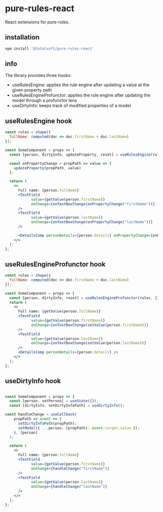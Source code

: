 # pure-rules-react
React extensions for pure-rules.


## installation
```javascript
npm install '@totalsoft/pure-rules-react'
```

## info
The library provides three hooks:
 - useRulesEngine: applies the rule engine after updating a value at the given property path
 - useRulesEngineProfunctor: applies the rule engine after updating the model through a profunctor lens 
 - useDirtyInfo: keeps track of modified properties of a model


## useRulesEngine hook
```jsx
const rules = shape({
  fullName: computed(doc => doc.firstName + doc.lastName)
});

const SomeComponent = props => {
  const [person, dirtyInfo, updateProperty, reset] = useRulesEngine(rules, {});

  const onPropertyChange = propPath => value => {
    updateProperty(propPath, value)
  };

  return (
    <>
      Full name: {person.fullName}
      <TextField
            value={getValue(person.firstName)}
            onChange={onTextBoxChange(onPropertyChange("firstName"))}
      />
      <TextField
            value={getValue(person.lastName)}
            onChange={onTextBoxChange(onPropertyChange("lastName"))}
      />

      <DetailsComp personDetails={person.details} onPropertyChange={onPropertyChange} />
    </>
  );
};
```

## useRulesEngineProfunctor hook
```jsx
const rules = shape({
  fullName: computed(doc => doc.firstName + doc.lastName)
});

const SomeComponent = props => {
  const [person, dirtyInfo, reset] = useRulesEngineProfunctor(rules, {});
  return (
    <>
      Full name: {getValue(person.fullName)}
      <TextField
            value={getValue(person.firstName)}
            onChange={onTextBoxChange(setValue(person.firstName))}
      />
      <TextField
            value={getValue(person.lastName)}
            onChange={onTextBoxChange(setValue(person.lastName))}
      />
      <DetailsComp personDetails={person.details} />
    </>
  );
};
```

## useDirtyInfo hook
```jsx

const SomeComponent = props => {
  const [person, setPerson] = useState({});
  const [dirtyInfo, setDirtyInfoPath] = useDirtyInfo();

const handleChange = useCallback(
    propPath => event => {
      setDirtyInfoPath(propPath);
      setModel({ ...person, [propPath]: event.target.value });
    }, [person]
  );

  return (
    <>
      Full name: {person.fullName}
      <TextField
            value={getValue(person.firstName)}
            onChange={handleChange("firstName")}
      />
      <TextField
            value={getValue(person.lastName)}
            onChange={handleChange("lastName")}
      />
    </>
  );
};
```
